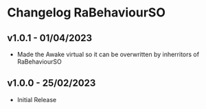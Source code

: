# Changelog RaBehaviourSO

## v1.0.1 - 01/04/2023
* Made the Awake virtual so it can be overwritten by inherritors of RaBehaviourSO

## v1.0.0 - 25/02/2023
* Initial Release

